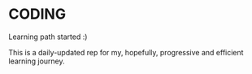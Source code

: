 # CODING
Learning path started :)

This is a daily-updated rep for my, hopefully, progressive and efficient learning journey. 


